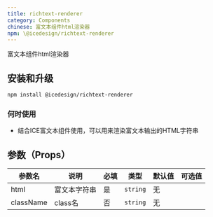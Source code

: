 ```yaml
---
title: richtext-renderer
category: Components
chinese: 富文本组件html渲染器
npm: \@icedesign/richtext-renderer
---
```


富文本组件html渲染器

## 安装和升级

```bash
npm install @icedesign/richtext-renderer
```

### 何时使用

- 结合ICE富文本组件使用，可以用来渲染富文本输出的HTML字符串

## 参数（Props）

|  参数名  |    说明    |   必填    |    类型   |  默认值  |  可选值  |
|-------|-----------|----------|---------|---------| -------- |
| html | 富文本字符串 | 是 | `string` | 无 |  |
| className | class名 | 否 | `string` | 无 |  |
